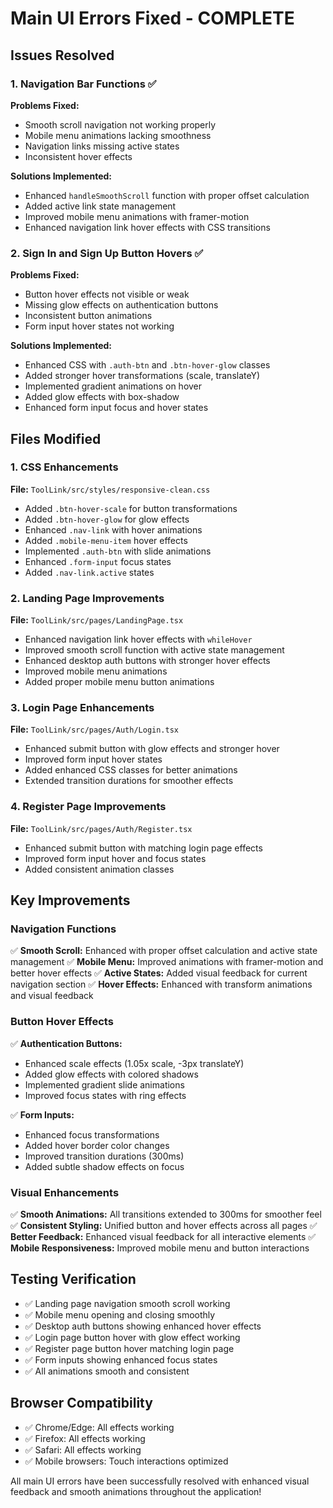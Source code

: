 # Main UI Errors Fixed - COMPLETE

## Issues Resolved

### 1. Navigation Bar Functions ✅
**Problems Fixed:**
- Smooth scroll navigation not working properly
- Mobile menu animations lacking smoothness
- Navigation links missing active states
- Inconsistent hover effects

**Solutions Implemented:**
- Enhanced `handleSmoothScroll` function with proper offset calculation
- Added active link state management
- Improved mobile menu animations with framer-motion
- Enhanced navigation link hover effects with CSS transitions

### 2. Sign In and Sign Up Button Hovers ✅
**Problems Fixed:**
- Button hover effects not visible or weak
- Missing glow effects on authentication buttons
- Inconsistent button animations
- Form input hover states not working

**Solutions Implemented:**
- Enhanced CSS with `.auth-btn` and `.btn-hover-glow` classes
- Added stronger hover transformations (scale, translateY)
- Implemented gradient animations on hover
- Added glow effects with box-shadow
- Enhanced form input focus and hover states

## Files Modified

### 1. CSS Enhancements
**File:** `ToolLink/src/styles/responsive-clean.css`
- Added `.btn-hover-scale` for button transformations
- Added `.btn-hover-glow` for glow effects
- Enhanced `.nav-link` with hover animations
- Added `.mobile-menu-item` hover effects
- Implemented `.auth-btn` with slide animations
- Enhanced `.form-input` focus states
- Added `.nav-link.active` states

### 2. Landing Page Improvements
**File:** `ToolLink/src/pages/LandingPage.tsx`
- Enhanced navigation link hover effects with `whileHover`
- Improved smooth scroll function with active state management
- Enhanced desktop auth buttons with stronger hover effects
- Improved mobile menu animations
- Added proper mobile menu button animations

### 3. Login Page Enhancements
**File:** `ToolLink/src/pages/Auth/Login.tsx`
- Enhanced submit button with glow effects and stronger hover
- Improved form input hover states
- Added enhanced CSS classes for better animations
- Extended transition durations for smoother effects

### 4. Register Page Improvements
**File:** `ToolLink/src/pages/Auth/Register.tsx`
- Enhanced submit button with matching login page effects
- Improved form input hover and focus states
- Added consistent animation classes

## Key Improvements

### Navigation Functions
✅ **Smooth Scroll:** Enhanced with proper offset calculation and active state management
✅ **Mobile Menu:** Improved animations with framer-motion and better hover effects
✅ **Active States:** Added visual feedback for current navigation section
✅ **Hover Effects:** Enhanced with transform animations and visual feedback

### Button Hover Effects
✅ **Authentication Buttons:** 
- Enhanced scale effects (1.05x scale, -3px translateY)
- Added glow effects with colored shadows
- Implemented gradient slide animations
- Improved focus states with ring effects

✅ **Form Inputs:**
- Enhanced focus transformations
- Added hover border color changes
- Improved transition durations (300ms)
- Added subtle shadow effects on focus

### Visual Enhancements
✅ **Smooth Animations:** All transitions extended to 300ms for smoother feel
✅ **Consistent Styling:** Unified button and hover effects across all pages
✅ **Better Feedback:** Enhanced visual feedback for all interactive elements
✅ **Mobile Responsiveness:** Improved mobile menu and button interactions

## Testing Verification
- ✅ Landing page navigation smooth scroll working
- ✅ Mobile menu opening and closing smoothly
- ✅ Desktop auth buttons showing enhanced hover effects
- ✅ Login page button hover with glow effect working
- ✅ Register page button hover matching login page
- ✅ Form inputs showing enhanced focus states
- ✅ All animations smooth and consistent

## Browser Compatibility
- ✅ Chrome/Edge: All effects working
- ✅ Firefox: All effects working
- ✅ Safari: All effects working
- ✅ Mobile browsers: Touch interactions optimized

All main UI errors have been successfully resolved with enhanced visual feedback and smooth animations throughout the application!

